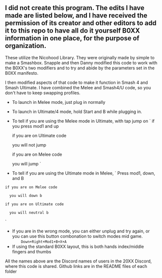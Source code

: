 ## I did not create this program. The edits I have made are listed below, and I have received the permission of its creator and other editors to add it to this repo to have all do it yourself B0XX information in one place, for the purpose of organization.

These utilize the Nicohood Library. They were originally made by simple to make a Smashbox. Snapple and then Danny modified this code to work with the B0XX's two modifiers and to try and abide by the parameters set in the B0XX manifesto.

I then modified aspects of that code to make it function in Smash 4 and Smash Ultimate.
I have combined the Melee and Smash4/U code, so you don't have to keep swapping profiles.
 *  To launch in Melee mode, just plug in normally
 *  To launch in Ultimate/4 mode, hold Start and B while plugging in.
 
 *    To tell if you are using the Melee mode in Ultimate, with tap jump on
`
     if you press mod1 and up
     
       if you are on Ultimate code
     
         you will not jump
       
       if you are on Melee code
         
         you will jump
`

 *    To tell if you are using the Ultimate mode in Melee,
`
    Press mod1, down, and B
    
    if you are on Melee code
      
      you will down b
    
    if you are on Ultimate code
      
      you will neutral b
`    

 *  If you are in the wrong mode, you can either unplug and try again, or you can use this button combonation to switch modes mid game.  
 `    Down+Right+Mod1+B+X+A`
 *  If using the standard B0XX layout, this is both hands index/middle fingers and thumbs

All the names above are the Discord names of users in the 20XX Discord, where this code is shared. Github links are in the README files of each folder
